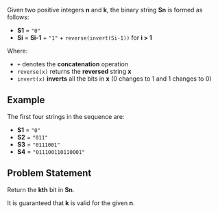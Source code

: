 Given two positive integers **n** and **k**, the binary string **Sn** is formed as follows:

- **S1** = `"0"`
- **Si** = **Si-1** + `"1"` + `reverse(invert(Si-1))` for **i > 1**

Where:
- `+` denotes the **concatenation** operation
- `reverse(x)` returns the **reversed** string **x**
- `invert(x)` **inverts** all the bits in **x** (0 changes to 1 and 1 changes to 0)

## Example

The first four strings in the sequence are:

- **S1** = `"0"`
- **S2** = `"011"`
- **S3** = `"0111001"`
- **S4** = `"011100110110001"`

## Problem Statement

Return the **kth** bit in **Sn**. 

It is guaranteed that **k** is valid for the given **n**.
